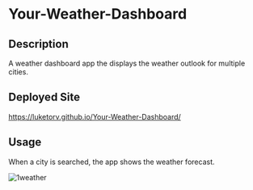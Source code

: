 # Your-Weather-Dashboard
## Description 
A weather dashboard app the displays the weather outlook for multiple cities.

## Deployed Site
https://luketorv.github.io/Your-Weather-Dashboard/

## Usage
When a city is searched, the app shows the weather forecast.

![1weather](https://user-images.githubusercontent.com/104324965/176126463-7a369a6f-5b88-41db-8fea-715433ef5e49.jpg)
